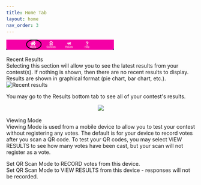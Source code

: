 ```yaml
---
title: Home Tab
layout: home
nav_order: 3
---
```


![Home](../assets/images/tabbar_home.png)

<div class="accordion-bar">Recent Results</div>
  Selecting this section will allow you to see the latest results from your contest(s).  If nothing is shown, then there are no recent
  results to display.  Results are shown in graphical format (pie chart, bar chart, etc.).  

  <img class="image-border" alt="Recent results" src="../../assets/images/recent_results.png">

  You may go to the Results bottom tab to see all of your contest's results.

<p align="center">
  <img width="72" src="../../assets/images/tab_results.png">
</p>

<div class="accordion-bar">Viewing Mode</div>
Viewing Mode is used from a mobile device to allow you to test your contest without registering any votes.  
The default is for your device to record votes after you scan a QR code.  To test your QR codes, you may select
VIEW RESULTS to see how many votes have been cast, but your scan will not register as a vote.

  <span class="inline-icon"><i class="fa-regular fa-circle-dot"></i></span>Set QR Scan Mode to RECORD votes from this device.<br/>
  <span class="inline-icon"><i class="fa-regular fa-circle-dot"></i></span>Set QR Scan Mode to VIEW RESULTS from this device - responses will not be recorded.
